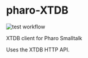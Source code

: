 # pharo-XTDB

![test workflow](https://github.com/tatut/pharo-XTDB/actions/workflows/test.yml/badge.svg)

XTDB client for Pharo Smalltalk

Uses the XTDB HTTP API.

